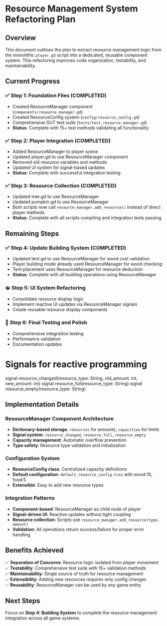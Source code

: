 # Resource Management System Refactoring Plan

## Overview

This document outlines the plan to extract resource management logic from the monolithic `player.gd` script into a dedicated, reusable component system. This refactoring improves code organization, testability, and maintainability.

## Current Progress

### ✅ **Step 1: Foundation Files (COMPLETED)**
- Created ResourceManager component (`components/resource_manager.gd`)
- Created ResourceConfig system (`config/resource_config.gd`)
- Comprehensive GUT test suite (`tests/test_resource_manager.gd`)
- **Status**: Complete with 15+ test methods validating all functionality

### ✅ **Step 2: Player Integration (COMPLETED)**
- Added ResourceManager to player scene
- Updated player.gd to use ResourceManager component  
- Removed old resource variables and methods
- Updated UI system for signal-based updates
- **Status**: Complete with successful integration testing

### ✅ **Step 3: Resource Collection (COMPLETED)**
- Updated tree.gd to use ResourceManager
- Updated pumpkin.gd to use ResourceManager
- Both scripts now call `resource_manager.add_resource()` instead of direct player methods
- **Status**: Complete with all scripts compiling and integration tests passing

## Remaining Steps

### ✅ **Step 4: Update Building System (COMPLETED)**
- Updated tent.gd to use ResourceManager for wood cost validation
- Player building mode already used ResourceManager for wood checking
- Tent placement uses ResourceManager for resource deduction
- **Status**: Complete with all building operations using ResourceManager

### � **Step 5: UI System Refactoring**  
- Consolidate resource display logic
- Implement reactive UI updates via ResourceManager signals
- Create reusable resource display components

### 🧪 **Step 6: Final Testing and Polish**
- Comprehensive integration testing
- Performance validation
- Documentation updates

# Signals for reactive programming
signal resource_changed(resource_type: String, old_amount: int, new_amount: int)
signal resource_full(resource_type: String)
signal resource_empty(resource_type: String)

## Implementation Details

### ResourceManager Component Architecture
- **Dictionary-based storage**: `resources` for amounts, `capacities` for limits
- **Signal system**: `resource_changed`, `resource_full`, `resource_empty`
- **Capacity management**: Automatic overflow prevention
- **Type safety**: Resource type validation and initialization

### Configuration System
- **ResourceConfig class**: Centralized capacity definitions
- **Default configuration**: `default_resource_config.tres` with wood:10, food:5
- **Extensible**: Easy to add new resource types

### Integration Patterns
- **Component-based**: ResourceManager as child node of player
- **Signal-driven UI**: Reactive updates without tight coupling  
- **Resource collection**: Scripts use `resource_manager.add_resource(type, amount)`
- **Validation**: All operations return success/failure for proper error handling

## Benefits Achieved

✅ **Separation of Concerns**: Resource logic isolated from player movement  
✅ **Testability**: Comprehensive test suite with 15+ validation methods  
✅ **Maintainability**: Single source of truth for resource management  
✅ **Extensibility**: Adding new resources requires only config changes  
✅ **Reusability**: ResourceManager can be used by any game entity  

## Next Steps

Focus on **Step 4: Building System** to complete the resource management integration across all game systems.

